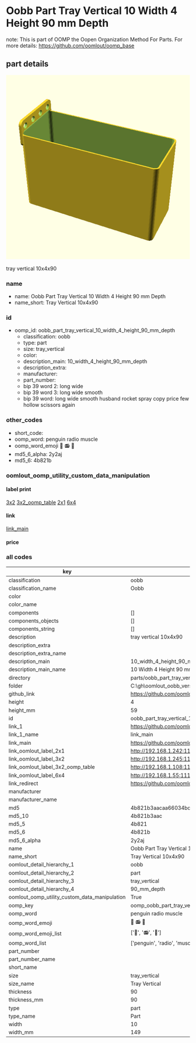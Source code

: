 # Oobb Part Tray Vertical 10 Width 4 Height 90 mm Depth  

note: This is part of OOMP the Oopen Organization Method For Parts. For more details: https://github.com/oomlout/oomp_base

##  part details
  

[![](3dpr.png)](3dpr.png)

tray vertical 10x4x90



### name
* name: Oobb Part Tray Vertical 10 Width 4 Height 90 mm Depth
* name_short: Tray Vertical 10x4x90 
### id
* oomp_id: oobb_part_tray_vertical_10_width_4_height_90_mm_depth
  * classification: oobb
  * type: part
  * size: tray_vertical
  * color: 
  * description_main: 10_width_4_height_90_mm_depth
  * description_extra: 
  * manufacturer: 
  * part_number: 
  * bip 39 word 2: long wide
  * bip 39 word 3: long wide smooth
  * bip 39 word: long wide smooth husband rocket spray copy price few hollow scissors again

### other_codes
* short_code: 
* oomp_word: penguin radio muscle
* oomp_word_emoji :penguin: :radio: :muscle:
* md5_6_alpha: 2y2aj
* md5_6: 4b821b






### oomlout_oomp_utility_custom_data_manipulation
#### label print
[3x2](http://192.168.1.245:1112/?label=oomp%202y2aj)
[3x2_oomp_table](http://192.168.1.108:1112/?label=oomp%202y2aj)
[2x1](http://192.168.1.242:1112/?label=oomp%202y2aj)
[6x4](http://192.168.1.55:1112/?label=oomp%202y2aj)    

#### link

[link_main](https://github.com/oomlout/oomlout_oobb_version_4_generated_parts/tree/main/navigation_oomp/oobb/part/tray_vertical/10_width_4_height_90_mm_depth/part)                              

#### price







### all codes 
| key | value |  
| --- | --- |  
| classification | oobb |  
| classification_name | Oobb |  
| color |  |  
| color_name |  |  
| components | [] |  
| components_objects | [] |  
| components_string | [] |  
| description | tray vertical 10x4x90 |  
| description_extra |  |  
| description_extra_name |  |  
| description_main | 10_width_4_height_90_mm_depth |  
| description_main_name | 10 Width 4 Height 90 mm Depth |  
| directory | parts/oobb_part_tray_vertical_10_width_4_height_90_mm_depth |  
| folder | C:\gh\oomlout_oobb_version_4_generated_parts\parts\oobb_part_tray_vertical_10_width_4_height_90_mm_depth |  
| github_link | https://github.com/oomlout/oomlout_oomp_part_src/tree/main/parts/oobb_part_tray_vertical_10_width_4_height_90_mm_depth |  
| height | 4 |  
| height_mm | 59 |  
| id | oobb_part_tray_vertical_10_width_4_height_90_mm_depth |  
| link_1 | https://github.com/oomlout/oomlout_oobb_version_4_generated_parts/tree/main/navigation_oomp/oobb/part/tray_vertical/10_width_4_height_90_mm_depth/part |  
| link_1_name | link_main |  
| link_main | https://github.com/oomlout/oomlout_oobb_version_4_generated_parts/tree/main/navigation_oomp/oobb/part/tray_vertical/10_width_4_height_90_mm_depth/part |  
| link_oomlout_label_2x1 | http://192.168.1.242:1112/?label=oomp%202y2aj |  
| link_oomlout_label_3x2 | http://192.168.1.245:1112/?label=oomp%202y2aj |  
| link_oomlout_label_3x2_oomp_table | http://192.168.1.108:1112/?label=oomp%202y2aj |  
| link_oomlout_label_6x4 | http://192.168.1.55:1112/?label=oomp%202y2aj |  
| link_redirect | https://github.com/oomlout/oomlout_oobb_version_4_generated_parts/tree/main/parts/oobb_tray_vertical_10_04_90 |  
| manufacturer |  |  
| manufacturer_name |  |  
| md5 | 4b821b3aacaa66034bddb6ff99feac1e |  
| md5_10 | 4b821b3aac |  
| md5_5 | 4b821 |  
| md5_6 | 4b821b |  
| md5_6_alpha | 2y2aj |  
| name | Oobb Part Tray Vertical 10 Width 4 Height 90 mm Depth |  
| name_short | Tray Vertical 10x4x90  |  
| oomlout_detail_hierarchy_1 | oobb |  
| oomlout_detail_hierarchy_2 | part |  
| oomlout_detail_hierarchy_3 | tray_vertical |  
| oomlout_detail_hierarchy_4 | 90_mm_depth |  
| oomlout_oomp_utility_custom_data_manipulation | True |  
| oomp_key | oomp_oobb_part_tray_vertical_10_width_4_height_90_mm_depth |  
| oomp_word | penguin radio muscle |  
| oomp_word_emoji | :penguin: :radio: :muscle: |  
| oomp_word_emoji_list | [':penguin:', ':radio:', ':muscle:'] |  
| oomp_word_list | ['penguin', 'radio', 'muscle'] |  
| part_number |  |  
| part_number_name |  |  
| short_name |  |  
| size | tray_vertical |  
| size_name | Tray Vertical |  
| thickness | 90 |  
| thickness_mm | 90 |  
| type | part |  
| type_name | Part |  
| width | 10 |  
| width_mm | 149 |  
